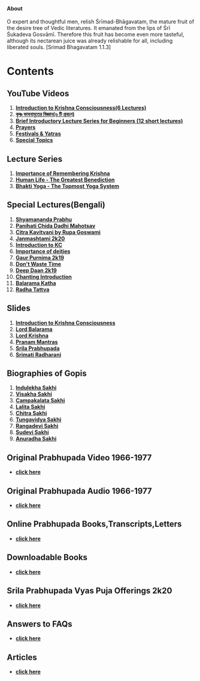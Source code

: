 
#### **About**

O expert and thoughtful men, relish Śrīmad-Bhāgavatam, the mature fruit of the desire tree of Vedic literatures. It emanated from the lips of Śrī Śukadeva Gosvāmī. Therefore this fruit has become even more tasteful, although its nectarean juice was already relishable for all, including liberated souls. [Srimad Bhagavatam 1.1.3]

# **Contents**

## **YouTube Videos**

1. **[Introduction to Krishna Consciousness(6 Lectures)](https://nigamakalpataru.github.io/English_Lecures)**
2. **[কৃষ্ণ ভাবনামৃতের বিজ্ঞান(৬ টি প্রবচন)](https://nigamakalpataru.github.io/Bengali_Lectures)**
3. **[Brief Introductory Lecture Series for Beginners (12 short lectures)](https://nigamakalpataru.github.io/Begineer_Lectures)**
4. **[Prayers](https://nigamakalpataru.github.io/Stutis)**
5. **[Festivals & Yatras](https://nigamakalpataru.github.io/Others)**
6. **[Special Topics](https://nigamakalpataru.github.io/Special_topics)**


## **Lecture Series**

1. **[Importance of Remembering Krishna](https://drive.google.com/drive/folders/158kELEFNJ1CPkh5Z9k_E-YZN0c_9qtAi?usp=sharing)**
2. **[Human Life - The Greatest Benediction](https://drive.google.com/drive/folders/1-W-hFyBB18YZLfRIUBRZkqYlSIO-DL4O?usp=sharing)**
3. **[Bhakti Yoga - The Topmost Yoga System](https://drive.google.com/drive/folders/166Mz5f6mPkTNCpLoVYdRoI8bygkZWwXp?usp=sharing)**

## **Special Lectures(Bengali)**

1. **[Shyamananda Prabhu](https://drive.google.com/drive/folders/1ItrC3fXi_vGtNCrJHUonK6IQ8hiZiRIX?usp=sharing)**
2. **[Panihati Chida Dadhi Mahotsav](https://drive.google.com/drive/folders/19W7BGbleRVaYUH8gMkesf_31TsDT2PHO?usp=sharing)**
3. **[Citra Kavitvani by Rupa Goswami](https://drive.google.com/drive/folders/19FjxP_WUiwIWrP2qsDcqxOBQMLcg_6Jp?usp=sharing)**
4. **[Janmashtami 2k20](https://drive.google.com/file/d/1Dk4x7FRuZP7BPSkdzIOEDrd8gsCGzv80/view?usp=sharing)**
5. **[Introduction to KC](https://drive.google.com/file/d/18B7UDZM0a_A5FLUCBFQ-tlXA_EjmHSr5/view?usp=sharing)**
6. **[Importance of deities](https://drive.google.com/file/d/148Rgrz9ZFh4m5AzYEvyDKlg6mVGb8A83/view?usp=sharing)**
7. **[Gaur Purnima 2k19](https://drive.google.com/file/d/18oM6VoDEsYT_S6Qx3OwSs0oELiohzqUh/view?usp=sharing)**
8. **[Don't Waste Time](https://drive.google.com/file/d/18CXuiWwzx1JxoAHsre4Aw519h_IIVw9u/view?usp=sharing)**
9. **[Deep Daan 2k19](https://drive.google.com/file/d/1qTqbVwhB5C9V_U1BiwjjSZZALUvH4qHx/view?usp=sharing)**
10. **[Chanting Introduction](https://drive.google.com/file/d/1Pg0bRIj2wjv7TiGoJ_qE82Jt0obR2kLS/view?usp=sharing)**
11. **[Balarama Katha](https://drive.google.com/file/d/1DDGT3IQGIxP745g7ULlneQFh2r7IGJVD/view?usp=sharing)**
12. **[Radha Tattva](https://drive.google.com/file/d/1GJP8jskkdG2EtliJLLxI9etDSzaQC0NZ/view?usp=sharing)**

## **Slides**

1. **[Introduction to Krishna Consciousness](https://drive.google.com/file/d/1PqksH7ooJvk6VYrJdQB96I4MgM-WcFqR/view?usp=sharing)**
2. **[Lord Balarama](https://drive.google.com/file/d/1jyZ5BeYdRKeQ-I8TN_diGvm6cqRL0JLY/view?usp=sharing)**
3. **[Lord Krishna](https://drive.google.com/file/d/1vpjZIU2_l8lHYfOFc8ZRJyamRLdOvLq8/view?usp=sharing)**
4. **[Pranam Mantras](https://drive.google.com/file/d/1cMDqbttaBSUrevwGSUMcj0t_sTuTxDmg/view?usp=sharing)**
5. **[Srila Prabhupada](https://drive.google.com/file/d/1vNNUH_a2vvTcWi8TSGshz_Yicl-_FMe9/view?usp=sharing)**
6. **[Srimati Radharani](https://drive.google.com/file/d/1rxFr2EI_af8es4MHhV0IlI_du9wfAV7e/view?usp=sharing)**

## Biographies of Gopis

1. **[Indulekha Sakhi](https://nigamakalpataru.github.io/Gopis/IndulekhaSakhi)**
2. **[Visakha Sakhi](https://nigamakalpataru.github.io/Gopis/VisakhaSakhi)**
3. **[Campakalata Sakhi](https://nigamakalpataru.github.io/Gopis/CampakalataSakhi)**
4. **[Lalita Sakhi](https://nigamakalpataru.github.io/Gopis/LalitaSakhi)**
5. **[Chitra Sakhi](https://nigamakalpataru.github.io/Gopis/ChitraSakhi)**
6. **[Tungavidya Sakhi](https://nigamakalpataru.github.io/Gopis/TungavidyaSakhi)**
7. **[Rangadevi Sakhi](https://nigamakalpataru.github.io/Gopis/RangadeviSakhi)**
8. **[Sudevi Sakhi](https://nigamakalpataru.github.io/Gopis/SudeviSakhi)**
9. **[Anuradha Sakhi](https://nigamakalpataru.github.io/Gopis/AnuradhaSakhi)**

## **Original Prabhupada Video 1966-1977**
  - **[click here](https://nigamakalpataru.github.io/PrabhupadaVideos)**
  
## **Original Prabhupada Audio 1966-1977**
  - **[click here](https://drive.google.com/drive/folders/1naAUKV1sIFLDkWpGGeV21rgaoko_anzN)**

## **Online Prabhupada Books,Transcripts,Letters**
  - **[click here](https://vedabase.io/en/library/)**
  
## **Downloadable Books**
  - **[click here](https://drive.google.com/drive/folders/1juPkmlIXrUdodtIOcHy0kt23ZzQiriyW?usp=sharing)**

## **Srila Prabhupada Vyas Puja Offerings 2k20**
  - **[click here](https://drive.google.com/drive/folders/1Ds1UfqhZu2Zez06Rpw4BwPCQ95tuJZ98?usp=sharing)**

## **Answers to FAQs**
  - **[click here](https://drive.google.com/drive/folders/1FGVcmvProRRXKooLHLQ8reY3GPLjh_4p?usp=sharing)**

## **Articles**
  - **[click here](https://drive.google.com/drive/folders/1MA17jTS9qBaVg9x_CdrDSZ1hN-90zvUi?usp=sharing)**

